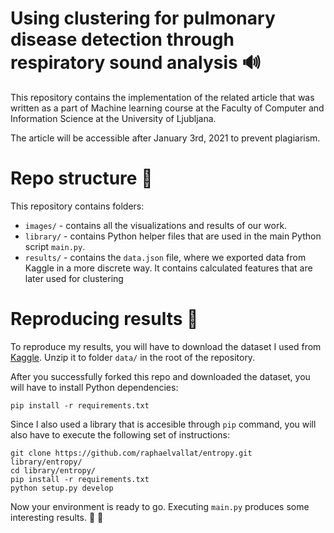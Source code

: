 # Using clustering for pulmonary disease detection through respiratory sound analysis :loud_sound:
This repository contains the implementation of the related article that was written as a part of Machine learning course at the Faculty of Computer and Information Science at the University of Ljubljana.

The article will be accessible after January 3rd, 2021 to prevent plagiarism.

# Repo structure :blue_book:
This repository contains folders:
* ```images/``` - contains all the visualizations and results of our work.
* ```library/``` - contains Python helper files that are used in the main Python script ```main.py```.
* ```results/``` - contains the ```data.json``` file, where we exported data from Kaggle in a more discrete way. It contains calculated features that are later used for clustering

# Reproducing results :snake:
To reproduce my results, you will have to download the dataset I used from [Kaggle](https://www.kaggle.com/vbookshelf/respiratory-sound-database). Unzip it to folder ```data/``` in the root of the repository.

After you successfully forked this repo and downloaded the dataset, you will have to install Python dependencies:
```
pip install -r requirements.txt
```
Since I also used a library that is accesible through ```pip``` command, you will also have to execute the following set of instructions:
```
git clone https://github.com/raphaelvallat/entropy.git library/entropy/
cd library/entropy/
pip install -r requirements.txt
python setup.py develop
```
Now your environment is ready to go. Executing ```main.py``` produces some interesting results. :partying_face: :clinking_glasses:
